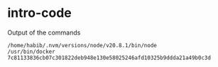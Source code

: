 # intro-code

Output of the commands

```
/home/habib/.nvm/versions/node/v20.8.1/bin/node
/usr/bin/docker
7c81133836cb07c301822deb948e130e58025246afd10325b9ddda21a49b0c3d

```

